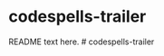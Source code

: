 codespells-trailer
==================
README text here.
#   c o d e s p e l l s - t r a i l e r  
 